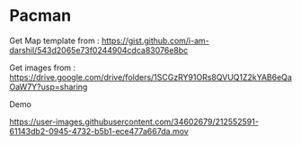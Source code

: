 # Pacman

Get Map template from : https://gist.github.com/i-am-darshil/543d2065e73f0244904cdca83076e8bc

Get images from : https://drive.google.com/drive/folders/1SCGzRY91ORs8QVUQ1Z2kYAB6eQaOaW7Y?usp=sharing

Demo

https://user-images.githubusercontent.com/34602679/212552591-61143db2-0945-4732-b5b1-ece477a667da.mov

